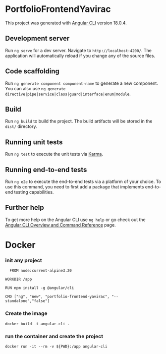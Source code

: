 # PortfolioFrontendYavirac

This project was generated with [Angular CLI](https://github.com/angular/angular-cli) version 18.0.4.

## Development server

Run `ng serve` for a dev server. Navigate to `http://localhost:4200/`. The application will automatically reload if you change any of the source files.

## Code scaffolding

Run `ng generate component component-name` to generate a new component. You can also use `ng generate directive|pipe|service|class|guard|interface|enum|module`.

## Build

Run `ng build` to build the project. The build artifacts will be stored in the `dist/` directory.

## Running unit tests

Run `ng test` to execute the unit tests via [Karma](https://karma-runner.github.io).

## Running end-to-end tests

Run `ng e2e` to execute the end-to-end tests via a platform of your choice. To use this command, you need to first add a package that implements end-to-end testing capabilities.

## Further help

To get more help on the Angular CLI use `ng help` or go check out the [Angular CLI Overview and Command Reference](https://angular.dev/tools/cli) page.

# Docker

### init any project
```
  FROM node:current-alpine3.20

WORKDIR /app

RUN npm install -g @angular/cli

CMD ["ng", "new", "portfolio-frontend-yavirac", "--standalone","false"]

```
### Create the image
```docker build -t angular-cli .```

### run the container and create the project
```docker run -it --rm -v ${PWD}:/app angular-cli```
